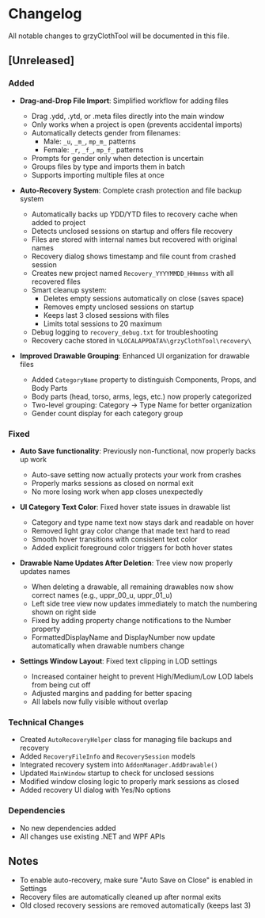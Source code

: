 # Changelog

All notable changes to grzyClothTool will be documented in this file.

## [Unreleased]

### Added
- **Drag-and-Drop File Import**: Simplified workflow for adding files
  - Drag .ydd, .ytd, or .meta files directly into the main window
  - Only works when a project is open (prevents accidental imports)
  - Automatically detects gender from filenames:
    - Male: `_u`, `_m_`, `mp_m_` patterns
    - Female: `_r`, `_f_`, `mp_f_` patterns
  - Prompts for gender only when detection is uncertain
  - Groups files by type and imports them in batch
  - Supports importing multiple files at once

- **Auto-Recovery System**: Complete crash protection and file backup system
  - Automatically backs up YDD/YTD files to recovery cache when added to project
  - Detects unclosed sessions on startup and offers file recovery
  - Files are stored with internal names but recovered with original names
  - Recovery dialog shows timestamp and file count from crashed session
  - Creates new project named `Recovery_YYYYMMDD_HHmmss` with all recovered files
  - Smart cleanup system:
    - Deletes empty sessions automatically on close (saves space)
    - Removes empty unclosed sessions on startup
    - Keeps last 3 closed sessions with files
    - Limits total sessions to 20 maximum
  - Debug logging to `recovery_debug.txt` for troubleshooting
  - Recovery cache stored in `%LOCALAPPDATA%\grzyClothTool\recovery\`

- **Improved Drawable Grouping**: Enhanced UI organization for drawable files
  - Added `CategoryName` property to distinguish Components, Props, and Body Parts
  - Body parts (head, torso, arms, legs, etc.) now properly categorized
  - Two-level grouping: Category → Type Name for better organization
  - Gender count display for each category group

### Fixed
- **Auto Save functionality**: Previously non-functional, now properly backs up work
  - Auto-save setting now actually protects your work from crashes
  - Properly marks sessions as closed on normal exit
  - No more losing work when app closes unexpectedly

- **UI Category Text Color**: Fixed hover state issues in drawable list
  - Category and type name text now stays dark and readable on hover
  - Removed light gray color change that made text hard to read
  - Smooth hover transitions with consistent text color
  - Added explicit foreground color triggers for both hover states

- **Drawable Name Updates After Deletion**: Tree view now properly updates names
  - When deleting a drawable, all remaining drawables now show correct names (e.g., uppr_00_u, uppr_01_u)
  - Left side tree view now updates immediately to match the numbering shown on right side
  - Fixed by adding property change notifications to the Number property
  - FormattedDisplayName and DisplayNumber now update automatically when drawable numbers change

- **Settings Window Layout**: Fixed text clipping in LOD settings
  - Increased container height to prevent High/Medium/Low LOD labels from being cut off
  - Adjusted margins and padding for better spacing
  - All labels now fully visible without overlap

### Technical Changes
- Created `AutoRecoveryHelper` class for managing file backups and recovery
- Added `RecoveryFileInfo` and `RecoverySession` models
- Integrated recovery system into `AddonManager.AddDrawable()`
- Updated `MainWindow` startup to check for unclosed sessions
- Modified window closing logic to properly mark sessions as closed
- Added recovery UI dialog with Yes/No options

### Dependencies
- No new dependencies added
- All changes use existing .NET and WPF APIs

## Notes
- To enable auto-recovery, make sure "Auto Save on Close" is enabled in Settings
- Recovery files are automatically cleaned up after normal exits
- Old closed recovery sessions are removed automatically (keeps last 3)

